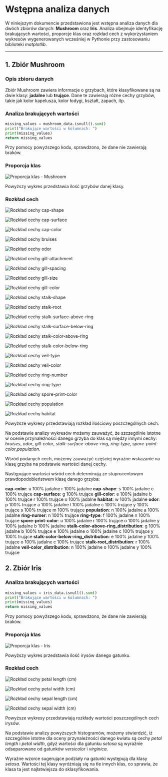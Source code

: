 # Wstępna analiza danych

W niniejszym dokumencie przedstawiona jest wstępna analiza danych dla dwóch zbiorów danych: **Mushroom** oraz **Iris**. Analiza obejmuje identyfikację brakujących wartości, proporcje klas oraz rozkład cech z wykorzystaniem wykresów wygenerowanych wcześniej w Pythonie przy zastosowaniu biblioteki _matplotlib_.

---

## 1. Zbiór Mushroom

### Opis zbioru danych

Zbiór Mushroom zawiera informacje o grzybach, które klasyfikowane są na dwie klasy: **jadalne** lub **trujące**. Dane te zawierają różne cechy grzybów, takie jak kolor kapelusza, kolor łodygi, kształt, zapach, itp.

### Analiza brakujących wartości

```python
missing_values = mushroom_data.isnull().sum()
print("Brakujące wartości w kolumnach: ")
print(missing_values)
return missing_values
```

Przy pomocy powyższego kodu, sprawdzono, że dane nie zawierają braków.

### Proporcja klas

![Proporcja klas - Mushroom](../plots/Mushroom/jadalność_distribution.png)

Powyższy wykres przedstawia ilość grzybów danej klasy.

### Rozkład cech

![Rozkład cechy cap-shape](../plots/Mushroom/cap-shape_distribution.png)

![Rozkład cechy cap-surface](../plots/Mushroom/cap-surface_distribution.png)

![Rozkład cechy cap-color](../plots/Mushroom/cap-color_distribution.png)

![Rozkład cechy bruises](../plots/Mushroom/bruises_distribution.png)

![Rozkład cechy odor](../plots/Mushroom/odor_distribution.png)

![Rozkład cechy gill-attachment](../plots/Mushroom/gill-attachment_distribution.png)

![Rozkład cechy gill-spacing](../plots/Mushroom/gill-spacing_distribution.png)

![Rozkład cechy gill-size](../plots/Mushroom/gill-size_distribution.png)

![Rozkład cechy gill-color](../plots/Mushroom/gill-color_distribution.png)

![Rozkład cechy stalk-shape](../plots/Mushroom/stalk-shape_distribution.png)

![Rozkład cechy stalk-root](../plots/Mushroom/stalk-root_distribution.png)

![Rozkład cechy stalk-surface-above-ring](../plots/Mushroom/stalk-surface-above-ring_distribution.png)

![Rozkład cechy stalk-surface-below-ring](../plots/Mushroom/stalk-surface-below-ring_distribution.png)

![Rozkład cechy stalk-color-above-ring](../plots/Mushroom/stalk-color-above-ring_distribution.png)

![Rozkład cechy stalk-color-below-ring](../plots/Mushroom/stalk-color-below-ring_distribution.png)

![Rozkład cechy veil-type](../plots/Mushroom/veil-type_distribution.png)

![Rozkład cechy veil-color](../plots/Mushroom/veil-color_distribution.png)

![Rozkład cechy ring-number](../plots/Mushroom/ring-number_distribution.png)

![Rozkład cechy ring-type](../plots/Mushroom/ring-type_distribution.png)

![Rozkład cechy spore-print-color](../plots/Mushroom/spore-print-color_distribution.png)

![Rozkład cechy population](../plots/Mushroom/population_distribution.png)

![Rozkład cechy habitat](../plots/Mushroom/habitat_distribution.png)

Powyższe wykresy przedstawiają rozkład ilościowy poszczególnych cech.

Na podstawie analizy wykresów możemy zauważyć, że szczególnie istotne w ocenie przynależności danego grzyba do klas są między innymi cechy: *_bruises_*, *_odor_*, *_gill-color_*, *_stalk-surface-above-ring_*, *_ring-type_*, *_spore-point-color_*,*_population_*.

Wśród podanych cech, możemy zauważyć częściej wyraźne wskazanie na klasę grzyba na podstawie wartości danej cechy.

Następujące wartości wśród cech determinują ze stuprocentowym prawdopodobieństwem klasę danego grzyba:

**cap-color**:
u 100% jadalne
r 100% jadalne
**cap-shape**:
s 100% jadalne
c 100% trujące
**cap-surface**:
g 100% trujące
**gill-color**:
e 100% jadalne
b 100% trujące
r 100% trujące
o 100% jadalne
**habitat**:
w 100% jadalne
**odor**:
p 100% trujące
a 100% jadalne
l 100% jadalne
c 100% trujące
y 100% trujące
s 100% trujące
m 100% trujące
**population**:
n 100% jadalne
a 100% jadalne
**ring-numer**:
n 100% trujące
**ring-type**:
f 100% jadalne
n 100% trujące
**spore-print-color**:
u 100% jadalne
r 100% trujące
o 100% jadalne
y 100% jadalne
b 100% jadalne
**stalk-color-above-ring_distribution**:
g 100% jadalne
b 100% trujące
e 100% jadalne
o 100% jadalne
c 100% trujące
y 100% trujące
**stalk-color-below-ring_distribution**:
e 100% jadalne
y 100% trujące
o 100% jadalne
c 100% trujące
**stalk-root_distribution**:
r 100% jadalne
**veil-color_distribution**:
n 100% jadalne
o 100% jadalne
y 100% trujące

## 2. Zbiór Iris

### Analiza brakujących wartości

```python
missing_values = iris_data.isnull().sum()
print("Brakujące wartości w kolumnach: ")
print(missing_values)
return missing_values
```

Przy pomocy powyższego kodu, sprawdzono, że dane nie zawierają braków.

### Proporcja klas

![Proporcja klas - Iris](../plots/Iris/iris_class_proportion.png)

Powyższy wykres przedstawia ilość irysów danego gatunku.

### Rozkład cech

![Rozkład cechy petal length (cm)](../plots/Iris//petal%20length%20(cm)_distribution.png)

![Rozkład cechy petal width (cm)](../plots/Iris//petal%20width%20(cm)_distribution.png)

![Rozkład cechy sepal length (cm)](../plots/Iris//sepal%20length%20(cm)_distribution.png)

![Rozkład cechy sepal width (cm)](../plots/Iris//sepal%20width%20(cm)_distribution.png)

Powyższe wykresy przedstawiają rozkłady wartości poszczególnych cech irysów.

Na podstawie analizy powyższych histogramów, możemy stwierdzić, iż szczególnie istotne dla oceny przynależności danego kwiatu są cechy _*petal length*_ i _*petal width*_, gdyż wartości dla gatunku _*setosa*_ są wyraźnie odseparowane od gatunków _*versicolor*_ i _*virginica*_.

Wyraźne wzorce sugerujące podziały na gatunki występują dla klasy _*setosa*_. Wartości tej klasy wyróżniają się na tle innych klas, co sprawia, że klasa ta jest najłatwiejsza do sklasyfikowania.